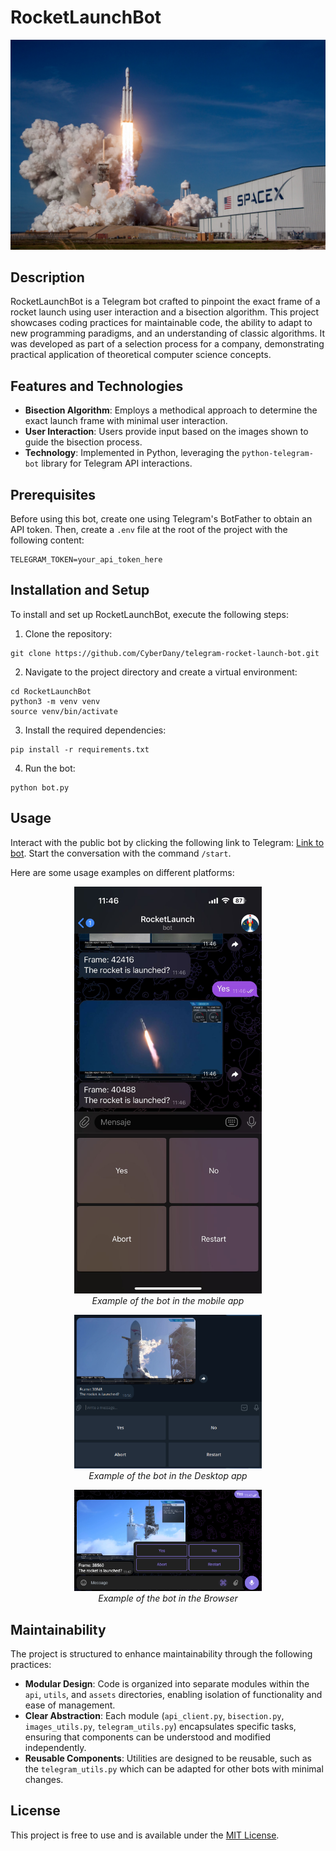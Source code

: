 # RocketLaunchBot

![Rocket](/screenshots/Rocket.jpg)

## Description

RocketLaunchBot is a Telegram bot crafted to pinpoint the exact frame of a rocket launch using user interaction and a bisection algorithm. This project showcases coding practices for maintainable code, the ability to adapt to new programming paradigms, and an understanding of classic algorithms. It was developed as part of a selection process for a company, demonstrating practical application of theoretical computer science concepts.

## Features and Technologies

- **Bisection Algorithm**: Employs a methodical approach to determine the exact launch frame with minimal user interaction.
- **User Interaction**: Users provide input based on the images shown to guide the bisection process.
- **Technology**: Implemented in Python, leveraging the `python-telegram-bot` library for Telegram API interactions.

## Prerequisites

Before using this bot, create one using Telegram's BotFather to obtain an API token. Then, create a `.env` file at the root of the project with the following content:

<pre><code>TELEGRAM_TOKEN=your_api_token_here</code></pre>


## Installation and Setup

To install and set up RocketLaunchBot, execute the following steps:

1. Clone the repository:

<pre><code>git clone https://github.com/CyberDany/telegram-rocket-launch-bot.git</code></pre>

2. Navigate to the project directory and create a virtual environment:

<pre><code>cd RocketLaunchBot
python3 -m venv venv
source venv/bin/activate</code></pre>

3. Install the required dependencies:

<pre><code>pip install -r requirements.txt</code></pre>

4. Run the bot:

<pre><code>python bot.py</code></pre>

## Usage

Interact with the public bot by clicking the following link to Telegram: [Link to bot](https://t.me/rocket_launcher_bot). Start the conversation with the command `/start`.

Here are some usage examples on different platforms:

<p align="center">
  <img src="/screenshots/MobileAppKeyboard.jpg" alt="Mobile example" width="300"/><br>
  <em>Example of the bot in the mobile app</em>
</p>

<p align="center">
  <img src="/screenshots/DesktopAppKeyboard.png" alt="Desktop example" width="300"/><br>
  <em>Example of the bot in the Desktop app</em>
</p>

<p align="center">
  <img src="/screenshots/WebAppKeyboard.png" alt="Browser example" width="300"/><br>
  <em>Example of the bot in the Browser</em>
</p>


## Maintainability

The project is structured to enhance maintainability through the following practices:

- **Modular Design**: Code is organized into separate modules within the `api`, `utils`, and `assets` directories, enabling isolation of functionality and ease of management.
- **Clear Abstraction**: Each module (`api_client.py`, `bisection.py`, `images_utils.py`, `telegram_utils.py`) encapsulates specific tasks, ensuring that components can be understood and modified independently.
- **Reusable Components**: Utilities are designed to be reusable, such as the `telegram_utils.py` which can be adapted for other bots with minimal changes.

## License

This project is free to use and is available under the [MIT License](LICENSE).

